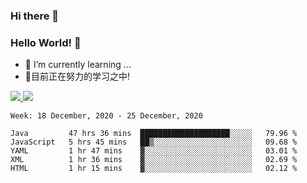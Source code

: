 ### Hi there 👋
### Hello World! 🙌

- 🌱 I’m currently learning ...
- 📖目前正在努力的学习之中!

<a href="https://github.com/anuraghazra/github-readme-stats">
  <img src="https://github-readme-stats.vercel.app/api?username=keyboardWithDream&show_icons=true&repo=github-readme-stats" />
</a>
<a href="https://github.com/anuraghazra/convoychat">
  <img src="https://github-readme-stats.vercel.app/api/top-langs/?username=keyboardWithDream&layout=compact&repo=convoychat" />
</a>



<!--START_SECTION:waka-->
```text
Week: 18 December, 2020 - 25 December, 2020

Java         47 hrs 36 mins  ████████████████████░░░░░   79.96 % 
JavaScript   5 hrs 45 mins   ██▒░░░░░░░░░░░░░░░░░░░░░░   09.68 % 
YAML         1 hr 47 mins    ▓░░░░░░░░░░░░░░░░░░░░░░░░   03.01 % 
XML          1 hr 36 mins    ▓░░░░░░░░░░░░░░░░░░░░░░░░   02.69 % 
HTML         1 hr 15 mins    ▓░░░░░░░░░░░░░░░░░░░░░░░░   02.12 % 
```
<!--END_SECTION:waka-->
